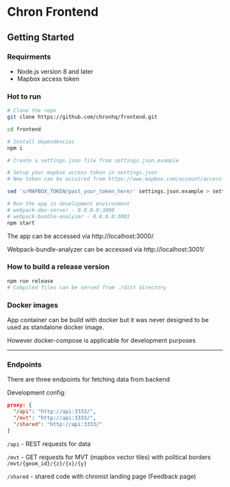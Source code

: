 # Chron Frontend

## Getting Started

### Requirments

* Node.js version 8 and later
* Mapbox access token

### Hot to run

```bash
# Clone the repo
git clone https://github.com/chronhq/frontend.git

cd frontend

# Install dependencies
npm i

# Create a settings.json file from settings.json.example

# Setup your mapbox access token in settings.json 
# New token can be accuired from https://www.mapbox.com/account/access-tokens

sed 's/MAPBOX_TOKEN/past_your_token_here/' settings.json.example > settings.json

# Run the app in development environment
# webpack-dev-server - 0.0.0.0:3000
# webpack-bundle-analyzer - 0.0.0.0:3001 
npm start
```

The app can be accessed via http://localhost:3000/

Webpack-bundle-analyzer can be accessed via http://localhost:3001/

### How to build a release version

```bash
npm run release
# Compiled files can be served from ./dist directory
```

### Docker images

App container can be build with docker but it was never designed to be used as standalone docker image.

However docker-compose is applicable for development purposes

------
### Endpoints

There are three endpoints for fetching data from backend

Development config:
```json
proxy: {
  "/api": "http://api:3333/",
  "/mvt": "http://api:3333/",
  "/shared": "http://api:3333/"
}
```
`/api` - REST requests for data

`/mvt` - GET requests for MVT (mapbox vector tiles) with political borders `/mvt/{geom_id}/{z}/{x}/{y}` 

`/shared` - shared code with chronist landing page (Feedback page)
